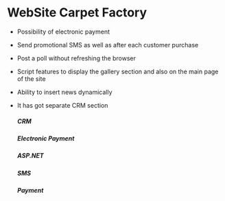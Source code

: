 # WebSite Carpet Factory
 
* Possibility of electronic payment 
* Send promotional SMS as well as after each customer purchase
* Post a poll without refreshing the browser
* Script features to display the gallery section and also on the main page of the site
* Ability to insert news dynamically
* It has got separate CRM section
  
  ##### CRM

  ##### Electronic Payment

  ##### ASP.NET

  ##### SMS

  ##### Payment
  